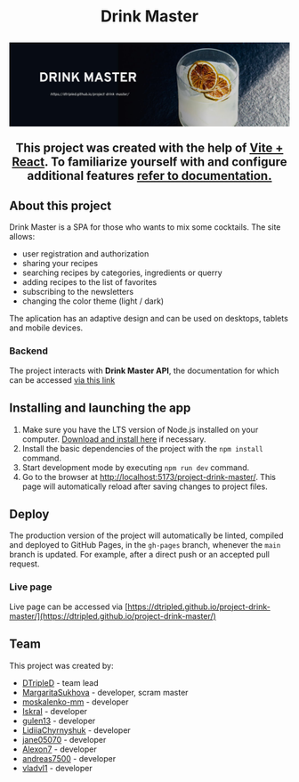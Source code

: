 <h1 align="center">Drink Master</h1>
<h2 align="center">

<img src="src/images/banner.jpg">

This project was created with the help of 
[Vite + React](https://github.com/vitejs/vite).
To familiarize yourself with and configure additional features [refer to documentation.](https://vitejs.dev/guide/)

## About this project

Drink Master is a SPA for those who wants to mix some cocktails. The site allows:
* user registration and authorization
* sharing your recipes
* searching recipes by categories, ingredients or querry
* adding recipes to the list of favorites
* subscribing to the newsletters
* changing the color theme (light / dark)

The aplication has an adaptive design and can be used on desktops, tablets and mobile devices.

### Backend

The project interacts with **Drink Master API**, the documentation for which can be accessed [via this link](https://drink-master-backend.onrender.com/api-docs/)

## Installing and launching the app

1. Make sure you have the LTS version of Node.js installed on your computer.
   [Download and install here](https://nodejs.org/en/) if necessary.
2. Install the basic dependencies of the project with the `npm install` command.
3. Start development mode by executing `npm run dev` command.
4. Go to the browser at [http://localhost:5173/project-drink-master/](http://localhost:5173/project-drink-master/).
   This page will automatically reload after saving changes to project files.

## Deploy

The production version of the project will automatically be linted, compiled and deployed to GitHub Pages, in the `gh-pages` branch, whenever the `main` branch is updated. For example, after a direct push or an accepted pull request.

### Live page

Live page can be accessed via [https://dtripled.github.io/project-drink-master/](https://dtripled.github.io/project-drink-master/)

## Team

This project was created by:

* [DTripleD](https://github.com/DTripleD) - team lead
* [MargaritaSukhova](https://github.com/MargaritaSukhova) - developer, scram master
* [moskalenko-mm](https://github.com/moskalenko-mm) - developer
* [IskraI](https://github.com/IskraI) - developer
* [gulen13](https://github.com/gulen13) - developer
* [LidiiaChyrnyshuk](https://github.com/LidiiaChyrnyshuk) - developer
* [jane05070](https://github.com/jane05070) - developer
* [Alexon7](https://github.com/Alexon7) - developer
* [andreas7500](https://github.com/andreas7500) - developer
* [vladvl1](https://github.com/vladvl1) - developer




